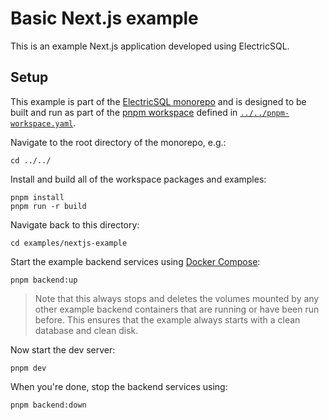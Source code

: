 # Basic Next.js example

This is an example Next.js application developed using ElectricSQL.

## Setup

This example is part of the [ElectricSQL monorepo](../..) and is designed to be built and run as part of the [pnpm workspace](https://pnpm.io/workspaces) defined in [`../../pnpm-workspace.yaml`](../../pnpm-workspace.yaml).

Navigate to the root directory of the monorepo, e.g.:

```shell
cd ../../
```

Install and build all of the workspace packages and examples:

```shell
pnpm install
pnpm run -r build
```

Navigate back to this directory:

```shell
cd examples/nextjs-example
```

Start the example backend services using [Docker Compose](https://docs.docker.com/compose/):

```shell
pnpm backend:up
```

> Note that this always stops and deletes the volumes mounted by any other example backend containers that are running or have been run before. This ensures that the example always starts with a clean database and clean disk.

Now start the dev server:

```shell
pnpm dev
```

When you're done, stop the backend services using:

```shell
pnpm backend:down
```